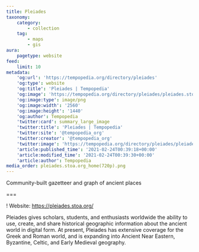 ```yaml
---
title: Pleiades
taxonomy:
    category:
        - collection
    tag:
        - maps
        - gis
aura:
    pagetype: website
feed:
    limit: 10
metadata:
    'og:url': 'https://tempopedia.org/directory/pleiades'
    'og:type': website
    'og:title': 'Pleiades | Tempopedia'
    'og:image': 'https://tempopedia.org/directory/pleiades/pleiades.stoa.org_home(720p).png'
    'og:image:type': image/png
    'og:image:width': '2560'
    'og:image:height': '1440'
    'og:author': Tempopedia
    'twitter:card': summary_large_image
    'twitter:title': 'Pleiades | Tempopedia'
    'twitter:site': '@tempopedia_org'
    'twitter:creator': '@tempopedia_org'
    'twitter:image': 'https://tempopedia.org/directory/pleiades/pleiades.stoa.org_home(720p).png'
    'article:published_time': '2021-02-24T00:39:18+00:00'
    'article:modified_time': '2021-02-24T00:39:30+00:00'
    'article:author': Tempopedia
media_order: pleiades.stoa.org_home(720p).png
---
```


Community-built gazetteer and graph of ancient places

===

! Website: https://pleiades.stoa.org/

Pleiades gives scholars, students, and enthusiasts worldwide the ability to use, create, and share historical geographic information about the ancient world in digital form. At present, Pleiades has extensive coverage for the Greek and Roman world, and is expanding into Ancient Near Eastern, Byzantine, Celtic, and Early Medieval geography.

